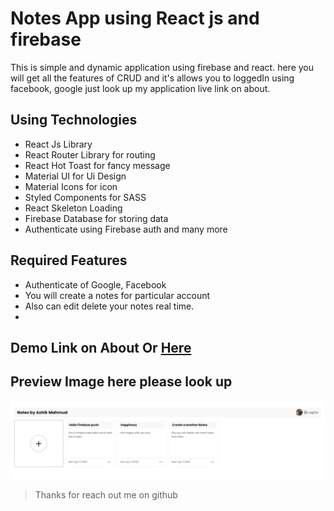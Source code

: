 # Notes App using React js and firebase

This is simple and dynamic application using firebase and react. here you will get all the features of CRUD and it's allows you to loggedIn using facebook, google just look up my application live link on about.

## Using Technologies

- React Js Library
- React Router Library for routing
- React Hot Toast for fancy message
- Material UI for Ui Design
- Material Icons for icon
- Styled Components for SASS
- React Skeleton Loading
- Firebase Database for storing data
- Authenticate using Firebase auth
  and many more

## Required Features

- Authenticate of Google, Facebook
- You will create a notes for particular account
- Also can edit delete your notes real time.
-

## Demo Link on About Or [Here](https://notes-app-d645c.web.app/)

## Preview Image here please look up

![imageScreenshot](./preview.png)

> Thanks for reach out me on github
